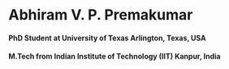 # Abhiram V. P. Premakumar

#### PhD Student at University of Texas Arlington, Texas, USA
#### M.Tech from Indian Institute of Technology (IIT) Kanpur, India
